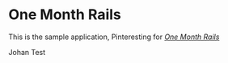 # One Month Rails

This is the sample application, Pinteresting for 
[*One Month Rails*](http://onemonthrails.com)

Johan Test